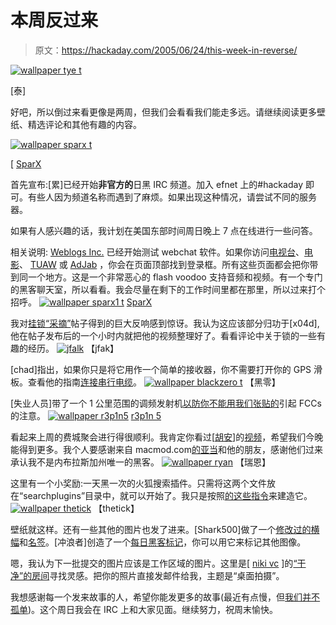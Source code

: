 # 本周反过来

> 原文：<https://hackaday.com/2005/06/24/this-week-in-reverse/>

[![wallpaper tye t](img/306f0c6d5049ad121c97274facca7faa.png)](http://media.weblogsinc.com/common/videos/barb/hackaday/wallpaper/2/tye.jpg)

[泰]

好吧，所以倒过来看更像是两周，但我们会看看我们能走多远。请继续阅读更多壁纸、精选评论和其他有趣的内容。

[![wallpaper sparx t](img/f56a69b2d2a1f0089b643c02989e30ef.png)](http://media.weblogsinc.com/common/videos/barb/hackaday/wallpaper/2/SparX2.jpg)

[ [SparX](http://xsparxx.deviantart.com/)

首先宣布:[累]已经开始**非官方的**日黑 IRC 频道。加入 efnet 上的#hackaday 即可。有些人因为频道名称而遇到了麻烦。如果出现这种情况，请尝试不同的服务器。

如果有人感兴趣的话，我计划在美国东部时间周日晚上 7 点在线进行一些问答。

相关说明: [Weblogs Inc.](http://weblogsinc.com/) 已经开始测试 webchat 软件。如果你访问[电视台](http://www.tvsquad.com/)、[电影](http://www.cinematical.com/)、 [TUAW](http://tuaw.com/) 或 [AdJab](http://www.adjab.com/) ，你会在页面顶部找到登录框。所有这些页面都会把你带到同一个地方。这是一个非常恶心的 flash voodoo 支持音频和视频。有一个专门的黑客聊天室，所以看看。我会尽量在剩下的工作时间里都在那里，所以过来打个招呼。
[![wallpaper sparx1 t](img/b50d282b3be0fa5ebcf21256426e0057.png)](http://media.weblogsinc.com/common/videos/barb/hackaday/wallpaper/2/SparX1.jpg)
[SparX](http://xsparxx.deviantart.com/)

我对[挂锁“采摘”](http://www.hackaday.com/entry/1234000640047476/)帖子得到的巨大反响感到惊讶。我认为这应该部分归功于[x04d],他在帖子发布后的一个小时内就把他的视频整理好了。看看评论中关于锁的一些有趣的经历。
[![jfalk](img/23b636c8bf284ac2b1b7684d45333c61.png)](http://media.weblogsinc.com/common/videos/barb/hackaday/wallpaper/2/Jfalk.jpg)
【jfak】

[chad]指出，如果你只是将它用作一个简单的接收器，你不需要打开你的 GPS 滑板。查看他的指南[连接串行电缆](http://www.chadphillips.org/zaurus/palmgps.html)。
[![wallpaper blackzero t](img/aa93c92ada95ec0927b6d74f7894b98e.png)](http://media.weblogsinc.com/common/videos/barb/hackaday/wallpaper/2/blackzero.jpg) 
【黑零】

[失业人员]带了一个 1 公里范围的调频发射机[以防你不能用我们张贴的](http://web.telia.com/%7Eu85920178/tx/bug5.htm)引起 FCCs 的注意。
[![wallpaper r3p1n5](img/40fdc7a99c77bf010ef01827f6ee8d95.png)](http://media.weblogsinc.com/common/videos/barb/hackaday/wallpaper/2/r3p1n5.jpg)
[r3p1n 5](http://anti-americanism.blogspot.com/)

看起来上周的费城聚会进行得很顺利。我肯定你看过[[胡安](http://juanpointone.com/)]的[视频](http://juanpointone.com/?p=500)，希望我们今晚能得到更多。我个人要感谢来自 macmod.com[的亚当](http://www.macmod.com/)和他的朋友，感谢他们过来承认我不是内布拉斯加州唯一的黑客。
[![wallpaper ryan](img/846f2ad5b9928fe9a5a256c3034909c5.png)](http://media.weblogsinc.com/common/videos/barb/hackaday/wallpaper/2/ryan.jpg) 
【瑞恩】

这里有一个小奖励:一天黑一次的火狐搜索插件。只需将这两个文件放在“searchplugins”目录中，就可以开始了。我只是按照[的这些指令](http://hacks.oreilly.com/pub/h/3033)来建造它。
[![wallpaper thetick](img/3d4aadce758c6579b86948c5cf13252c.png)](http://media.weblogsinc.com/common/videos/barb/hackaday/wallpaper/2/thetick.jpg)
【thetick】

壁纸就这样。还有一些其他的图片也发了进来。[Shark500]做了一个[修改过的横幅](http://www.weblogsinc.com/commimg/5966520217674943.JPG)和[名签](http://www.weblogsinc.com/commimg/3745410328786275.JPG)。[冲浪者]创造了一个[每日黑客标记](http://www.weblogsinc.com/commimg/1487485637438251.PNG)，你可以用它来标记其他图像。

嗯，我认为下一批提交的图片应该是工作区域的图片。这里是[ [niki vc](http://www.digital-underground.be/) ]的[“干净”的房间](http://www.weblogsinc.com/commimg/8772335133501879.jpg)寻找灵感。把你的照片直接发邮件给我，主题是“桌面拍摄”。

我想感谢每一个发来故事的人，希望你能发更多的故事(最近有点慢，但[我们并不孤单](http://www.boingboing.net/2005/06/23/boing_boing_suggest_.html))。这个周日我会在 IRC 上和大家见面。继续努力，祝周末愉快。